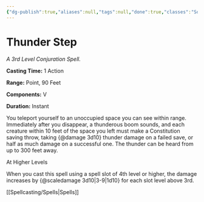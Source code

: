 ```yaml
---
{"dg-publish":true,"aliases":null,"tags":null,"done":true,"classes":"Sorcerer, Warlock, Wizard,","spellLevel":3,"school":"Conjuration","source":"XGE","permalink":"/spells/thunder-step/","dgHomeLink":false,"dgPassFrontmatter":true}
---
```


# Thunder Step
*A 3rd Level Conjuration Spell.*

**Casting Time:** 1 Action

**Range:** Point, 90 Feet

**Components:** V 

**Duration:** Instant

You teleport yourself to an unoccupied space you can see within range. Immediately after you disappear, a thunderous boom sounds, and each creature within 10 feet of the space you left must make a Constitution saving throw, taking {@damage 3d10} thunder damage on a failed save, or half as much damage on a successful one. The thunder can be heard from up to 300 feet away.

At Higher Levels

When you cast this spell using a spell slot of 4th level or higher, the damage increases by {@scaledamage 3d10|3-9|1d10} for each slot level above 3rd.

[[Spellcasting/Spells|Spells]]